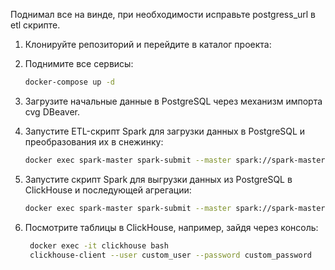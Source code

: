 Поднимал все на винде, при необходимости исправьте postgress_url  в etl скрипте.

1. Клонируйте репозиторий и перейдите в каталог проекта:


2. Поднимите все сервисы:

   ```bash
   docker-compose up -d 
   ```
3. Загрузите начальные данные в PostgreSQL через механизм импорта cvg DBeaver.

  

4. Запустите ETL-скрипт Spark для загрузки данных в PostgreSQL и преобразования их в снежинку:

   ```bash
   docker exec spark-master spark-submit --master spark://spark-master:7077 --jars /opt/spark/jars/postgresql-42.6.0.jar,/opt/spark/jars/clickhouse-jdbc-0.4.6.jar /opt/spark-apps/etl_job.py
   ```
5. Запустите скрипт Spark для выгрузки данных из PostgreSQL в ClickHouse и последующей агрегации:

   ```bash
   docker exec spark-master spark-submit --master spark://spark-master:7077 --jars /opt/spark/jars/postgresql-42.6.0.jar,/opt/spark/jars/clickhouse-jdbc-0.4.6.jar /opt/spark-apps/clickhouse.py
   ```
6. Посмотрите таблицы в ClickHouse, например, зайдя через консоль:

   ```bash
	docker exec -it clickhouse bash
	clickhouse-client --user custom_user --password custom_password
   ```


